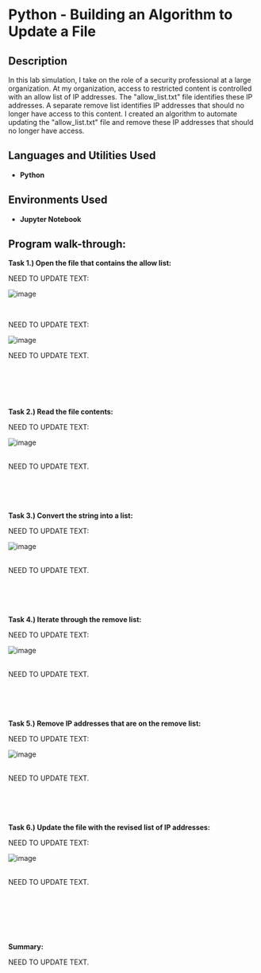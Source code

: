 <h1>Python - Building an Algorithm to Update a File</h1>

<h2>Description</h2>
In this lab simulation, I take on the role of a security professional at a large organization. At my organization, access to restricted content is controlled with an allow list of IP addresses. The "allow_list.txt" file identifies these IP addresses. A separate remove list identifies IP addresses that should no longer have access to this content. I created an algorithm to automate updating the "allow_list.txt" file and remove these IP addresses that should no longer have access. 
<br />


<h2>Languages and Utilities Used</h2>

- <b>Python</b>

<h2>Environments Used </h2>

- <b>Jupyter Notebook</b> 

<h2>Program walk-through:</h2>


<b>Task 1.) Open the file that contains the allow list:</b>

NEED TO UPDATE TEXT: <br />

![image](https://github.com/J-DONDA/SQL_QueryLab/assets/116527248/80ea88b2-a4b7-4fdf-b5d8-f9a304daa6e5)

<br />

NEED TO UPDATE TEXT:

![image](https://github.com/J-DONDA/SQL_QueryLab/assets/116527248/3e883fcb-0e9f-4931-9cbc-b8a30aeda6d7)

NEED TO UPDATE TEXT.

<br />
<br />
<br />
<br />

<b>Task 2.) Read the file contents:</b>  <br />

NEED TO UPDATE TEXT: <br />

![image](https://github.com/J-DONDA/SQL_QueryLab/assets/116527248/9af89594-b82c-4053-9f33-4b703dd92dfc)

<br />
NEED TO UPDATE TEXT.

<br />
<br />
<br />
<br />
<br />

<b>Task 3.) Convert the string into a list:</b> <br/>

NEED TO UPDATE TEXT: <br />

![image](https://github.com/J-DONDA/SQL_QueryLab/assets/116527248/db4bd98d-0184-4002-9185-b23c4627976d)

<br />
NEED TO UPDATE TEXT.

<br />
<br />
<br />
<br />
<br />

<b>Task 4.) Iterate through the remove list:</b>  <br />

NEED TO UPDATE TEXT: <br />

![image](https://github.com/J-DONDA/SQL_QueryLab/assets/116527248/0e9872a0-78a4-4c65-9c5a-e26e013f9538)

<br />
NEED TO UPDATE TEXT.

<br />
<br />
<br />
<br />
<br />

<b> Task 5.) Remove IP addresses that are on the remove list:</b>  <br/>

NEED TO UPDATE TEXT:  <br />

![image](https://github.com/J-DONDA/SQL_QueryLab/assets/116527248/96bd9cb3-4828-464d-8716-082282681bcf)

<br />
NEED TO UPDATE TEXT.

<br />
<br />
<br />
<br />
<br />

<b> Task 6.) Update the file with the revised list of IP addresses:</b>  <br/>

NEED TO UPDATE TEXT:  <br />

![image](https://github.com/J-DONDA/SQL_QueryLab/assets/116527248/662fd1d8-6bc8-42f2-bb28-e3e20724018e)

<br />NEED TO UPDATE TEXT.

<br />
<br />
<br />
<br />
<br />

<b> Summary:</b>  <br/>

NEED TO UPDATE TEXT.
</p>

<!--
 ```diff
- text in red
+ text in green
! text in orange
# text in gray
@@ text in purple (and bold)@@
```
--!>
